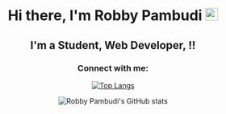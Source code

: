 <div align="center">
   <h1>Hi there, I'm Robby Pambudi <img src="https://media.giphy.com/media/hvRJCLFzcasrR4ia7z/giphy.gif" width="25px"> </h1>

## I'm a Student, Web Developer,  !!
### Connect with me:


[![Top Langs](https://github-readme-stats.vercel.app/api/top-langs/?username=robbypambudi&layout=compact&theme=react&hide=php&bg_color=222222)](https://github.com/robbypambudi)


![Robby Pambudi's GitHub stats](https://github-readme-stats.vercel.app/api?username=robbypambudi&show_icons=true&theme=tokyonight)

<br />